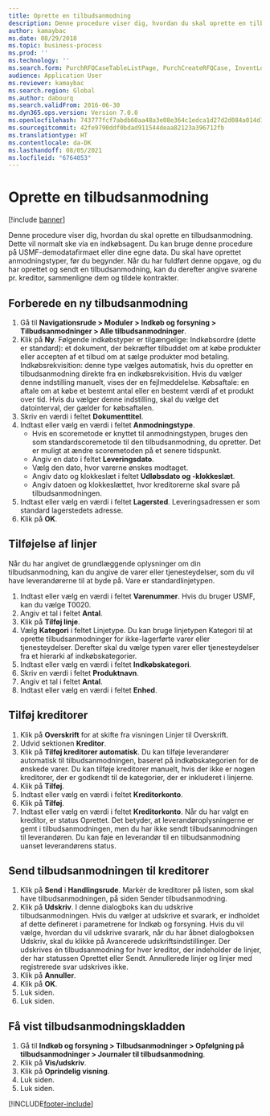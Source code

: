 ```yaml
---
title: Oprette en tilbudsanmodning
description: Denne procedure viser dig, hvordan du skal oprette en tilbudsanmodning.
author: kamaybac
ms.date: 08/29/2018
ms.topic: business-process
ms.prod: ''
ms.technology: ''
ms.search.form: PurchRFQCaseTableListPage, PurchCreateRFQCase, InventLocationIdLookup, PurchRFQCaseTable, InventItemIdLookupSimple, EcoResCategorySingleLookup, UnitOfMeasureLookup, PurchRFQEditLines, PurchRFQEditLinesPrintOptions, VendRFQJournal, SrsReportViewerForm
audience: Application User
ms.reviewer: kamaybac
ms.search.region: Global
ms.author: dabourq
ms.search.validFrom: 2016-06-30
ms.dyn365.ops.version: Version 7.0.0
ms.openlocfilehash: 743777fcf7abdb60aa48a3e08e364c1edca1d27d2d084a014d13f51e50f464e6
ms.sourcegitcommit: 42fe9790ddf0bdad911544deaa82123a396712fb
ms.translationtype: HT
ms.contentlocale: da-DK
ms.lasthandoff: 08/05/2021
ms.locfileid: "6764053"
---
```

# <a name="create-a-request-for-quotation"></a>Oprette en tilbudsanmodning

[!include [banner](../../includes/banner.md)]

Denne procedure viser dig, hvordan du skal oprette en tilbudsanmodning. Dette vil normalt ske via en indkøbsagent. Du kan bruge denne procedure på USMF-demodatafirmaet eller dine egne data. Du skal have oprettet anmodningstyper, før du begynder. Når du har fuldført denne opgave, og du har oprettet og sendt en tilbudsanmodning, kan du derefter angive svarene pr. kreditor, sammenligne dem og tildele kontrakter.


## <a name="prepare-a-new-rfq"></a>Forberede en ny tilbudsanmodning
1. Gå til **Navigationsrude > Moduler > Indkøb og forsyning > Tilbudsanmodninger > Alle tilbudsanmodninger**.
2. Klik på **Ny**.
    Følgende indkøbstyper er tilgængelige: Indkøbsordre (dette er standard): et dokument, der bekræfter tilbuddet om at købe produkter eller accepten af et tilbud om at sælge produkter mod betaling. Indkøbsrekvisition: denne type vælges automatisk, hvis du opretter en tilbudsanmodning direkte fra en indkøbsrekvisition. Hvis du vælger denne indstilling manuelt, vises der en fejlmeddelelse. Købsaftale: en aftale om at købe et bestemt antal eller en bestemt værdi af et produkt over tid. Hvis du vælger denne indstilling, skal du vælge det datointerval, der gælder for købsaftalen.  
3. Skriv en værdi i feltet **Dokumenttitel**.
4. Indtast eller vælg en værdi i feltet **Anmodningstype**.
    + Hvis en scoremetode er knyttet til anmodningstypen, bruges den som standardscoremetode til den tilbudsanmodning, du opretter. Det er muligt at ændre scoremetoden på et senere tidspunkt.  
    + Angiv en dato i feltet **Leveringsdato**.  
    + Vælg den dato, hvor varerne ønskes modtaget.  
    + Angiv dato og klokkeslæt i feltet **Udløbsdato og -klokkeslæt**.  
    + Angiv datoen og klokkeslættet, hvor kreditorerne skal svare på tilbudsanmodningen.  
5. Indtast eller vælg en værdi i feltet **Lagersted**. Leveringsadressen er som standard lagerstedets adresse.  
6. Klik på **OK**.

## <a name="add-lines"></a>Tilføjelse af linjer

Når du har angivet de grundlæggende oplysninger om din tilbudsanmodning, kan du angive de varer eller tjenesteydelser, som du vil have leverandørerne til at byde på. Vare er standardlinjetypen.

1. Indtast eller vælg en værdi i feltet **Varenummer**. Hvis du bruger USMF, kan du vælge T0020.  
2. Angiv et tal i feltet **Antal**.
3. Klik på **Tilføj linje**.
4. Vælg **Kategori** i feltet Linjetype. Du kan bruge linjetypen Kategori til at oprette tilbudsanmodninger for ikke-lagerførte varer eller tjenesteydelser. Derefter skal du vælge typen varer eller tjenesteydelser fra et hierarki af indkøbskategorier.  
5. Indtast eller vælg en værdi i feltet **Indkøbskategori**.
6. Skriv en værdi i feltet **Produktnavn**.
7. Angiv et tal i feltet **Antal**.
8. Indtast eller vælg en værdi i feltet **Enhed**.

## <a name="add-vendors"></a>Tilføj kreditorer
1. Klik på **Overskrift** for at skifte fra visningen Linjer til Overskrift. 
2. Udvid sektionen **Kreditor**.
3. Klik på **Tilføj kreditorer automatisk**. Du kan tilføje leverandører automatisk til tilbudsanmodningen, baseret på indkøbskategorien for de ønskede varer. Du kan tilføje kreditorer manuelt, hvis der ikke er nogen kreditorer, der er godkendt til de kategorier, der er inkluderet i linjerne.  
4. Klik på **Tilføj**.
5. Indtast eller vælg en værdi i feltet **Kreditorkonto**.
6. Klik på **Tilføj**.
7. Indtast eller vælg en værdi i feltet **Kreditorkonto**. Når du har valgt en kreditor, er status Oprettet. Det betyder, at leverandøroplysningerne er gemt i tilbudsanmodningen, men du har ikke sendt tilbudsanmodningen til leverandøren. Du kan føje en leverandør til en tilbudsanmodning uanset leverandørens status.  

## <a name="send-the-rfq-to-vendors"></a>Send tilbudsanmodningen til kreditorer
1. Klik på **Send** i **Handlingsrude**. Markér de kreditorer på listen, som skal have tilbudsanmodningen, på siden Sender tilbudsanmodning.  
2. Klik på **Udskriv**. I denne dialogboks kan du udskrive tilbudsanmodningen. Hvis du vælger at udskrive et svarark, er indholdet af dette defineret i parametrene for Indkøb og forsyning. Hvis du vil vælge, hvordan du vil udskrive svarark, når du har åbnet dialogboksen Udskriv, skal du klikke på Avancerede udskriftsindstillinger. Der udskrives én tilbudsanmodning for hver kreditor, der indeholder de linjer, der har statussen Oprettet eller Sendt. Annullerede linjer og linjer med registrerede svar udskrives ikke.   
3. Klik på **Annuller**.
4. Klik på **OK**.
5. Luk siden.
6. Luk siden.

## <a name="view-the-rfq-journal"></a>Få vist tilbudsanmodningskladden
1. Gå til **Indkøb og forsyning > Tilbudsanmodninger > Opfølgning på tilbudsanmodninger > Journaler til tilbudsanmodning**.
2. Klik på **Vis/udskriv**.
3. Klik på **Oprindelig visning**.
4. Luk siden.
5. Luk siden.



[!INCLUDE[footer-include](../../../includes/footer-banner.md)]